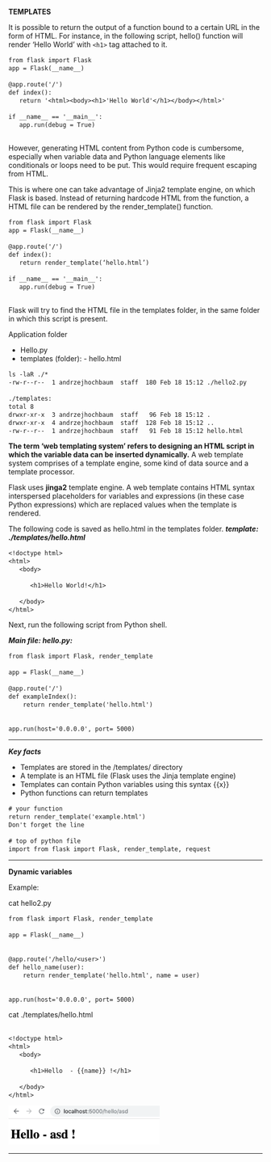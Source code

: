 
**TEMPLATES**

It is possible to return the output of a function bound to a certain URL in the form of HTML. For instance, in the following script, hello() function will render ‘Hello World’ with ```<h1>``` tag attached to it.

```
from flask import Flask
app = Flask(__name__)

@app.route('/')
def index():
   return '<html><body><h1>'Hello World'</h1></body></html>'

if __name__ == '__main__':
   app.run(debug = True)
   
```
   
However, generating HTML content from Python code is cumbersome, especially when variable data and Python language elements like conditionals or loops need to be put. This would require frequent escaping from HTML.

This is where one can take advantage of Jinja2 template engine, on which Flask is based. Instead of returning hardcode HTML from the function, a HTML file can be rendered by the render_template() function.

```
from flask import Flask
app = Flask(__name__)

@app.route('/')
def index():
   return render_template(‘hello.html’)

if __name__ == '__main__':
   app.run(debug = True)
   
```
Flask will try to find the HTML file in the templates folder, in the same folder in which this script is present.

Application folder
- Hello.py
- templates (folder):
      - hello.html
      
```
ls -laR ./*
-rw-r--r--  1 andrzejhochbaum  staff  180 Feb 18 15:12 ./hello2.py

./templates:
total 8
drwxr-xr-x  3 andrzejhochbaum  staff   96 Feb 18 15:12 .
drwxr-xr-x  4 andrzejhochbaum  staff  128 Feb 18 15:12 ..
-rw-r--r--  1 andrzejhochbaum  staff   91 Feb 18 15:12 hello.html

```




**The term ‘web templating system’ refers to designing an HTML script in which the variable data can be inserted dynamically.** A web template system comprises of a template engine, some kind of data source and a template processor.

Flask uses **jinga2** template engine. A web template contains HTML syntax interspersed placeholders for variables and expressions (in these case Python expressions) which are replaced values when the template is rendered.

The following code is saved as hello.html in the templates folder.
***template: ./templates/hello.html***
```
<!doctype html>
<html>
   <body>
   
      <h1>Hello World!</h1>
      
   </body>
</html>

```
Next, run the following script from Python shell.

***Main file: hello.py:***

```
from flask import Flask, render_template

app = Flask(__name__)

@app.route('/')
def exampleIndex():
    return render_template('hello.html')


app.run(host='0.0.0.0', port= 5000)

```


***


***Key facts***

* Templates are stored in the /templates/ directory
* A template is an HTML file (Flask uses the Jinja template engine)
* Templates can contain Python variables using this syntax {‌{x}}
* Python functions can return templates

```
# your function
return render_template('example.html')
Don't forget the line

# top of python file
import from flask import Flask, render_template, request
```

***

**Dynamic variables**

Example:

cat hello2.py 

```
from flask import Flask, render_template

app = Flask(__name__)


@app.route('/hello/<user>')
def hello_name(user):
    return render_template('hello.html', name = user)


app.run(host='0.0.0.0', port= 5000)

```

cat ./templates/hello.html 


```

<!doctype html>
<html>
   <body>
   
      <h1>Hello  - {{name}} !</h1>
      
   </body>
</html>

```

<img src="images/flask3.png " alt="drawing" width="300"/>


***






